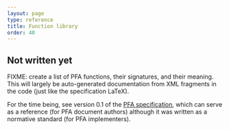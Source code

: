 ```yaml
---
layout: page
type: reference
title: Function library
order: 40
---
```


## Not written yet

FIXME: create a list of PFA functions, their signatures, and their meaning.  This will largely be auto-generated documentation from XML fragments in the code (just like the specification LaTeX).

For the time being, see version 0.1 of the [PFA specification](https://github.com/scoringengine/pfa/blob/master/doc/spec/PFA.pdf?raw=true), which can serve as a reference (for PFA document authors) although it was written as a normative standard (for PFA implementers).
